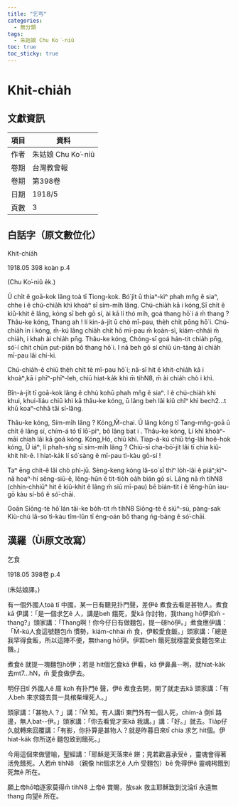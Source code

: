 ```yaml
---
title: "乞丐"
categories:
  - 無分類
tags:
  - 朱姑娘 Chu Ko͘-niû
toc: true
toc_sticky: true
---
```


# Khit-chia̍h

## 文獻資訊

| 項目 | 資料 |
|---|---|
| 作者 | 朱姑娘 Chu Ko͘-niû |
| 卷期 | 台灣教會報 |
| 卷期 | 第398卷 |
| 日期 | 1918/5 |
| 頁數 | 3 |

## 白話字（原文數位化）

Khit-chia̍h

1918.05 398 koàn p.4

(Chu Ko͘-niû e̍k.)

Ū chi̍t ê goā-kok lâng toà tī Tiong-kok. Bó͘ ji̍t ū thiaⁿ-kìⁿ phah mn̂g ê siaⁿ, chhe i ê chú-chia̍h khì khoàⁿ sī sím-mi̍h lâng. Chú-chia̍h kā i kóng,Sī chi̍t ê kiû-khit ê lâng, kóng sī beh gō sí, ài kā lí thó mi̍h, goá thang hō͘ i á m̄ thang ? Thâu-ke kóng, Thang ah ! lí kin-á-ji̍t ū chò mī-pau, the̍h chi̍t pōng hō͘ i. Chú-chia̍h ìn i kóng, m̄-kú lâng chia̍h chit hō mī-pau m̄ koàn-sì, kiám-chhái m̄ chia̍h, i khah ài chia̍h pn̄g. Thâu-ke kóng, Chóng-sī goá hán-tit chia̍h pn̄g, só͘-í chit chūn put-piān bô thang hō͘ i. I nā beh gō sí chiū ún-tàng ài chia̍h mī-pau lâi chí-ki.

Chú-chia̍h-ê chiū the̍h chi̍t tè mī-pau hō͘ i; nā-sī hit ê khit-chia̍h kā i khoàⁿ,kā i phīⁿ-phīⁿ-leh, chiū hiat-ka̍k khì m̄ tihN8, m̄ ài chia̍h chò i khì.

Bîn-á-ji̍t tī goā-kok lâng ê chhù kohū phah mn̂g ê siaⁿ. I ê chú-chia̍h khì khui, khui-liáu chiū khì kā thâu-ke kóng, ū lâng beh lâi kiû chîⁿ khì bech2...t khū koaⁿ-chhâ tâi sí-lâng.

Thâu-ke kóng, Sím-mi̍h lâng ? Kóng,M̄-chai. Ū lâng kóng tī Tang-mn̂g-goā ū chi̍t ê lâng sí, chím-á tó tī lō͘-piⁿ, bô lâng bat i . Thâu-ke kóng, Lí khì khoàⁿ-māi chiah lâi kā goá kóng. Kóng,Hó, chiū khì. Tiap-á-kú chiū tńg-lâi hoê-hok kóng, Ū iáⁿ, lí phah-sǹg sī sím-mi̍h lâng ? Chiū-sī cha-bō͘-ji̍t lâi tī chia kiû-khit hit-ê. I hiat-ka̍k lí só͘ sàng ê mī-pau tì-kàu gō-sí !

Taⁿ ēng chit-ê lâi chò phì-jū. Sèng-keng kóng Iâ-so͘ sī thiⁿ lo̍h-lâi ê piáⁿ;kìⁿ-nā hoaⁿ-hí sêng-siū-ê, lêng-hûn ē tit-tio̍h oa̍h bián gō sí. Lâng nā m̄ tihN8 (chhin-chhiūⁿ hit ê kiû-khit ê lâng m̄ siū mī-pau) bē bián-tit i ê lêng-hûn iau-gō kàu sí-bô ê só͘-chāi.

Goān Siōng-tè hō͘ lán tāi-ke bo̍h-tit m̄ tihN8 Siōng-tè ê siúⁿ-sù, pàng-sak Kiù-chú Iâ-so͘ tì-kàu tîm-lûn tī éng-oán bô thang ńg-báng ê só͘-chāi.

## 漢羅（Ùi原文改寫）

乞食

1918.05 398卷 p.4

(朱姑娘譯。)

有一個外國人toà tī 中國，某一日有聽見扑門聲，差伊ê 煮食去看是甚物人。煮食kā 伊講：「是一個求乞ê 人，講是beh 餓死，愛kā 你討物，我thang hō͘伊抑m̄ -thang?」頭家講：「Thang啊！你今仔日有做麵包，提一磅hō͘伊。」煮食應伊講：「M̄-kú人食這號麵包m̄ 慣勢，kiám-chhái m̄ 食，伊較愛食飯。」頭家講：「總是我罕得食飯，所以這陣不便，無thang hō͘伊。伊若beh 餓死就穩當愛食麵包來止饑。」

煮食ê 就提一塊麵包hō͘伊；若是 hit個乞食kā 伊看，kā 伊鼻鼻--咧，就hiat-ka̍k 去mt7...hN，m̄ 愛食做伊去。

明仔日tī 外國人ê 厝 koh 有扑門ê 聲，伊ê 煮食去開，開了就走去kā 頭家講：「有人beh 來求錢去買一具棺柴埋死人。」

頭家講：「甚物人？」講：「M̄ 知。有人講tī 東門外有一個人死，chím-á 倒tī 路邊，無人bat--伊。」頭家講：「你去看覓才來kā 我講。」講：「好。」就去。Tia̍p仔久就轉來回覆講：「有影，你扑算是甚物人？就是昨暮日來tī chia 求乞 hit個。伊hiat-ka̍k 你所送ê 麵包致到餓死。」

今用這個來做譬喻，聖經講：「耶穌是天落來ê 餅；見若歡喜承受ê ，靈魂會得著活免餓死。人若m̄ tihN8 （親像 hit個求乞ê 人m̄ 受麵包）bē 免得伊ê 靈魂枵餓到死無ê 所在。

願上帝hō͘咱逐家莫得m̄ tihN8 上帝ê 賞賜，放sak 救主耶穌致到沈淪tī 永遠無thang 向望ê 所在。

